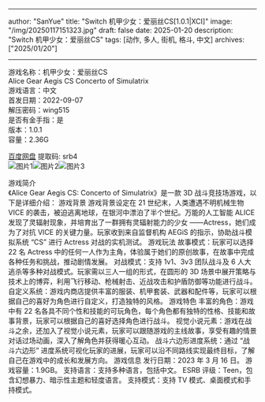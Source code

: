 
---
author: "SanYue"
title: "Switch 机甲少女：爱丽丝CS[1.0.1|XCI]"
image: "/img/20250117151323.jpg"
draft: false
date: 2025-01-20
description: "Switch 机甲少女：爱丽丝CS"
tags: [动作, 多人, 街机, 格斗, 中文]
archives: ["2025/01/20"]

---

游戏名称：机甲少女：爱丽丝CS   
Alice Gear Aegis CS Concerto of Simulatrix    
游戏语言：中文  
首发日期：2022-09-07  
解压密码：wing515  
是否有金手指：是  
版本：1.0.1   
容量：2.36G

[百度网盘](https://pan.baidu.com/s/1s3D8ME2UI0k4DV0H4DUWOQ) 提取码: srb4  
![图片1](/img/3cda3f.jpg)![图片2](/img/0fe233.jpg)![图片3](/img/6da05c.jpg)  

游戏简介  
《Alice Gear Aegis CS: Concerto of Simulatrix》是一款 3D 战斗竞技场游戏，以下是详细介绍：
游戏背景
游戏背景设定在 21 世纪末，人类遭遇不明机械生物 VICE 的袭击，被迫逃离地球，在银河中漂泊了半个世纪。万能的人工智能 ALICE 发现了灵辐射现象，并培育出了一群拥有灵辐射能力的少女 ——Actress，她们成为了对抗 VICE 的关键力量。玩家收到来自监督机构 AEGiS 的指示，协助战斗模拟系统 “CS” 进行 Actress 对战的实机测试。
游戏玩法
故事模式：玩家可以选择 22 名 Actress 中的任何一人作为主角，体验属于她们的原创故事，在故事中完成各种任务和挑战，推动剧情发展。
对战模式：支持 1v1、3v3 团队战斗及 6 人大逃杀等多种对战模式。玩家需以三人一组的形式，在圆形的 3D 场景中展开策略与技术上的博弈，利用飞行移动、枪械射击、近战攻击和护盾防御等功能进行战斗。
自定义系统：游戏内商店提供丰富的服装、机甲套装、武器和配件等，玩家可以根据自己的喜好为角色进行自定义，打造独特的风格。
游戏特色
丰富的角色：游戏中有 22 名各具不同个性和技能的可玩角色，每个角色都有独特的性格、技能和故事背景，玩家可以根据自己的喜好选择角色进行战斗。
视觉小说元素：游戏在战斗之余，还加入了视觉小说元素，玩家可以跟随游戏的主线故事，享受有趣的情景对话过场动画，深入了解角色并获得暖心互动。
战斗六边形进度系统：通过 “战斗六边形” 进度系统可视化玩家的进展，玩家可以沿不同路线实现最终目标，了解自己在游戏中的成长和发展方向。
游戏信息
发行日期：2023 年 3 月 16 日。
游戏容量：1.9GB。
支持语言：支持多种语言，包括中文。
ESRB 评级：Teen，包含幻想暴力、暗示性主题和轻度语言。
支持模式：支持 TV 模式、桌面模式和手持模式。
